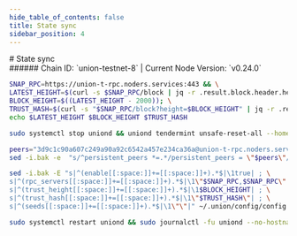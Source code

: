 ```yaml
---
hide_table_of_contents: false
title: State sync
sidebar_position: 4
---
```


<div class="h1-with-icon icon-union">
# State sync
</div>
###### Chain ID: `union-testnet-8` | Current Node Version: `v0.24.0`

```bash
SNAP_RPC=https://union-t-rpc.noders.services:443 && \
LATEST_HEIGHT=$(curl -s $SNAP_RPC/block | jq -r .result.block.header.height); \
BLOCK_HEIGHT=$((LATEST_HEIGHT - 2000)); \
TRUST_HASH=$(curl -s "$SNAP_RPC/block?height=$BLOCK_HEIGHT" | jq -r .result.block_id.hash) && \
echo $LATEST_HEIGHT $BLOCK_HEIGHT $TRUST_HASH
```
```bash
sudo systemctl stop uniond && uniond tendermint unsafe-reset-all --home ~/.union --keep-addr-book
```
```bash
peers="3d9c1c90a607c249a90a92c6542a457e234ca36a@union-t-rpc.noders.services:11656"
sed -i.bak -e  "s/^persistent_peers *=.*/persistent_peers = \"$peers\"/" ~/.union/config/config.toml
```
```bash
sed -i.bak -E "s|^(enable[[:space:]]+=[[:space:]]+).*$|\1true| ; \
s|^(rpc_servers[[:space:]]+=[[:space:]]+).*$|\1\"$SNAP_RPC,$SNAP_RPC\"| ; \
s|^(trust_height[[:space:]]+=[[:space:]]+).*$|\1$BLOCK_HEIGHT| ; \
s|^(trust_hash[[:space:]]+=[[:space:]]+).*$|\1\"$TRUST_HASH\"| ; \
s|^(seeds[[:space:]]+=[[:space:]]+).*$|\1\"\"|" ~/.union/config/config.toml
```
```bash
sudo systemctl restart uniond && sudo journalctl -fu uniond --no-hostname -o cat
```